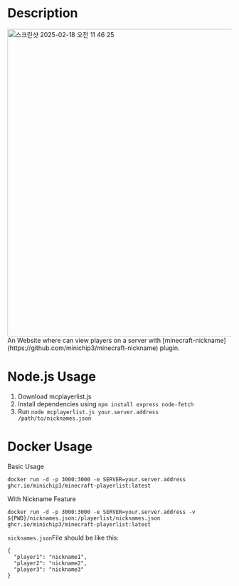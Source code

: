 # Description
<img width="690" alt="스크린샷 2025-02-18 오전 11 46 25" src="https://github.com/user-attachments/assets/a95d816a-e3b6-4781-85c9-e001ef76002f" />
An Website where can view players on a server with [minecraft-nickname](https://github.com/minichip3/minecraft-nickname) plugin.

# Node.js Usage
1. Download mcplayerlist.js
2. Install dependencies using `npm install express node-fetch`
3. Run `node mcplayerlist.js your.server.address /path/to/nicknames.json`

# Docker Usage
Basic Usage
```
docker run -d -p 3000:3000 -e SERVER=your.server.address ghcr.io/minichip3/minecraft-playerlist:latest
```

With Nickname Feature
```
docker run -d -p 3000:3000 -e SERVER=your.server.address -v ${PWD}/nicknames.json:/playerlist/nicknames.json ghcr.io/minichip3/minecraft-playerlist:latest
```
`nicknames.json`File should be like this:
```
{
  "player1": "nickname1",
  "player2": "nickname2",
  "player3": "nickname3"
}
```
